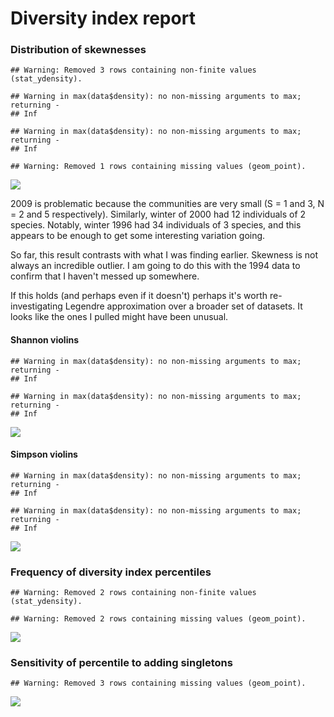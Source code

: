Diversity index report
================

### Distribution of skewnesses

    ## Warning: Removed 3 rows containing non-finite values (stat_ydensity).

    ## Warning in max(data$density): no non-missing arguments to max; returning -
    ## Inf

    ## Warning in max(data$density): no non-missing arguments to max; returning -
    ## Inf

    ## Warning: Removed 1 rows containing missing values (geom_point).

![](dis_files/figure-markdown_github/dist%20of%20skew-1.png)

2009 is problematic because the communities are very small (S = 1 and 3, N = 2 and 5 respectively). Similarly, winter of 2000 had 12 individuals of 2 species. Notably, winter 1996 had 34 individuals of 3 species, and this appears to be enough to get some interesting variation going.

So far, this result contrasts with what I was finding earlier. Skewness is not always an incredible outlier. I am going to do this with the 1994 data to confirm that I haven't messed up somewhere.

If this holds (and perhaps even if it doesn't) perhaps it's worth re-investigating Legendre approximation over a broader set of datasets. It looks like the ones I pulled might have been unusual.

#### Shannon violins

    ## Warning in max(data$density): no non-missing arguments to max; returning -
    ## Inf

    ## Warning in max(data$density): no non-missing arguments to max; returning -
    ## Inf

![](dis_files/figure-markdown_github/shannon%20violins-1.png)

#### Simpson violins

    ## Warning in max(data$density): no non-missing arguments to max; returning -
    ## Inf

    ## Warning in max(data$density): no non-missing arguments to max; returning -
    ## Inf

![](dis_files/figure-markdown_github/simspon%20violins-1.png)

### Frequency of diversity index percentiles

    ## Warning: Removed 2 rows containing non-finite values (stat_ydensity).

    ## Warning: Removed 2 rows containing missing values (geom_point).

![](dis_files/figure-markdown_github/skewness%20percentile%20hist-1.png)

### Sensitivity of percentile to adding singletons

    ## Warning: Removed 3 rows containing missing values (geom_point).

![](dis_files/figure-markdown_github/singletons%201to1-1.png)
